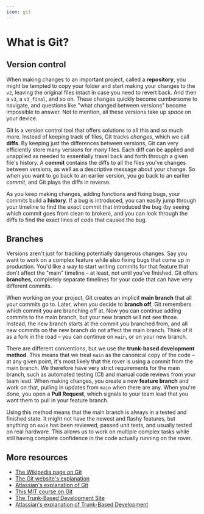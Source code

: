 ```yaml
---
icon: git
---
```


# What is Git?

## Version control

When making changes to an important project, called a **repository**, you might be tempted to copy your folder and start making your changes to the `v2`, leaving the original files intact in case you need to revert back. And then a `v3`, a `v3_final`, and so on. These changes quickly become cumbersome to navigate, and questions like "what changed between versions" become impossible to answer. Not to mention, all these versions take up _space_ on your device.

Git is a version control tool that offers solutions to all this and so much more. Instead of keeping track of files, Git tracks _changes_, which we call **diffs**. By keeping just the differences between versions, Git can very efficiently store many versions for many files. Each diff can be applied and unapplied as needed to essentially travel back and forth through a given file's history. A **commit** contains the diffs to all the files you've changes between versions, as well as a descriptive message about your change. So when you want to go back to an earlier version, you go back to an earlier _commit_, and Git plays the diffs in reverse.

As you keep making changes, adding functions and fixing bugs, your commits build a **history**. If a bug is introduced, you can easily jump through your timeline to find the exact commit that introduced the bug (by seeing which commit goes from clean to broken), and you can look through the diffs to find the exact lines of code that caused the bug.

## Branches

Versions aren't just for tracking potentially dangerous changes. Say you want to work on a complex feature while also fixing bugs that come up in production. You'd like a way to start writing commits for that feature that don't affect the "main" timeline – at least, not until you've finished. Git offers **branches**, completely separate timelines for your code that can have very different commits.

When working on your project, Git creates an implicit **main branch** that all your commits go to. Later, when you decide to **branch off**, Git remembers which commit you are branching off at. Now you can continue adding commits to the main branch, but your new branch will not see those. Instead, the new branch starts at the commit you branched from, and all new commits on the new branch do not affect the main branch. Think of it as a fork in the road – you can continue on `main`, or on your new branch.

There are different conventions, but we use the **trunk-based development method**. This means that we treat `main` as the canonical copy of the code – at any given point, it's most likely that the rover is using a commit from the main branch. We therefore have very strict requirements for the main branch, such as automated testing (CI) and manual code reviews from your team lead. When making changes, you create a new **feature branch** and work on that, pulling in updates from `main` when there are any. When you're done, you open a **Pull Request**, which signals to your team lead that you want them to pull in your feature branch.

Using this method means that the main branch is always in a tested and finished state. It might not have the newest and flashy features, but anything on `main` has been reviewed, passed unit tests, and usually tested on real hardware. This allows us to work on multiple complex tasks while still having complete confidence in the code actually running on the rover.

## More resources

* [The Wikipedia page on Git](https://en.wikipedia.org/wiki/Git)
* [The Git website's explanation](https://git-scm.com/book/en/v2/Getting-Started-What-is-Git)
* [Atlassian's explanation of Git](https://www.atlassian.com/git/tutorials/what-is-version-control)
* [This MIT course on Git](https://missing.csail.mit.edu/2020/version-control/)
* [The Trunk-Based Development Site](https://trunkbaseddevelopment.com/)
* [Atlassian's explanation of Trunk-Based Development](https://www.atlassian.com/continuous-delivery/continuous-integration/trunk-based-development)
